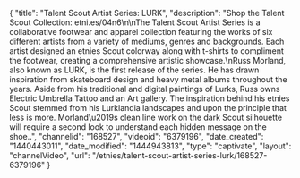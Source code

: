 {
    "title": "Talent Scout Artist Series: LURK",
    "description": "Shop the Talent Scout Collection: etni.es\/04n6\n\nThe Talent Scout Artist Series is a collaborative footwear and apparel collection featuring the works of six different artists from a variety of mediums, genres and backgrounds. Each artist designed an etnies Scout colorway along with t-shirts to compliment the footwear, creating a comprehensive artistic showcase.\nRuss Morland, also known as LURK, is the first release of the series. He has drawn inspiration from skateboard design and heavy metal albums throughout the years. Aside from his traditional and digital paintings of Lurks, Russ owns Electric Umbrella Tattoo and an Art gallery. The inspiration behind his etnies Scout stemmed from his Lurklandia landscapes and upon the principle that less is more. Morland\u2019s clean line work on the dark Scout silhouette will require a second look to understand each hidden message on the shoe..",
    "channelid": "168527",
    "videoid": "6379196",
    "date_created": "1440443011",
    "date_modified": "1444943813",
    "type": "captivate",
    "layout": "channelVideo",
    "url": "\/etnies\/talent-scout-artist-series-lurk\/168527-6379196"
}